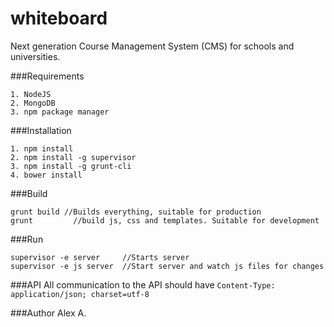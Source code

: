 whiteboard
==========

Next generation Course Management System (CMS) for schools and universities. 


###Requirements
```
1. NodeJS
2. MongoDB
3. npm package manager  
```

###Installation
```
1. npm install
2. npm install -g supervisor
3. npm install -g grunt-cli
4. bower install
```

###Build
```
grunt build //Builds everything, suitable for production
grunt 		  //build js, css and templates. Suitable for development
```

###Run
```
supervisor -e server  	 //Starts server
supervisor -e js server  //Start server and watch js files for changes
```

###API
All communication to the API should have `Content-Type: application/json; charset=utf-8`

###Author
Alex A.
